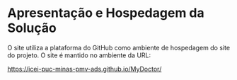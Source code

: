 # Apresentação  e Hospedagem da Solução

O site utiliza a plataforma do GitHub como ambiente de hospedagem do site do projeto. O site é mantido no ambiente da URL:
 
https://icei-puc-minas-pmv-ads.github.io/MyDoctor/

